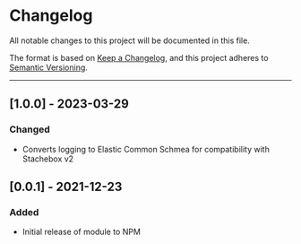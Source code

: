 # Changelog

All notable changes to this project will be documented in this file.

The format is based on [Keep a Changelog](https://keepachangelog.com/en/1.0.0/),
and this project adheres to [Semantic Versioning](https://semver.org/spec/v2.0.0.html).

----
## [1.0.0] - 2023-03-29
### Changed
* Converts logging to Elastic Common Schmea for compatibility with Stachebox v2

## [0.0.1] - 2021-12-23
### Added
* Initial release of module to NPM